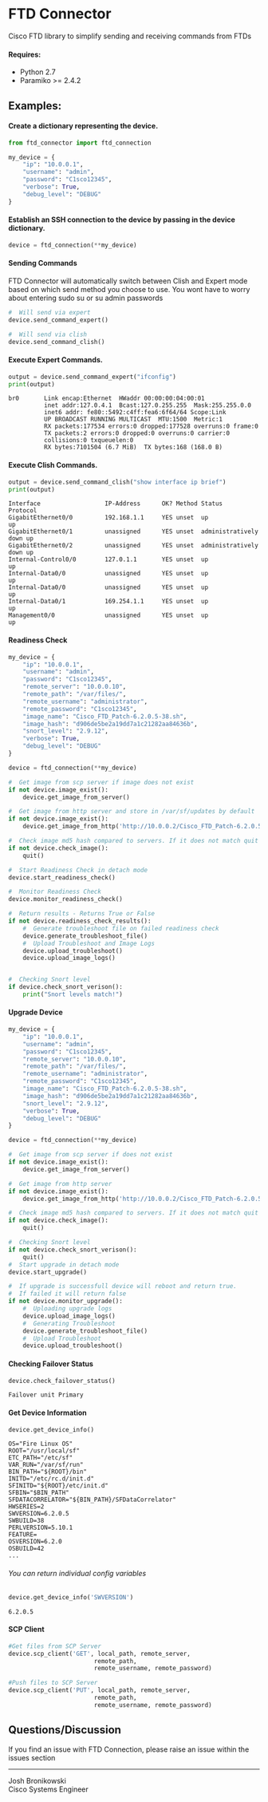 FTD Connector
=======

Cisco FTD library to simplify sending and receiving commands from FTDs  



#### Requires:
- Python 2.7 
- Paramiko >= 2.4.2


## Examples:

#### Create a dictionary representing the device.

```py
from ftd_connector import ftd_connection

my_device = {
    "ip": "10.0.0.1",
    "username": "admin",
    "password": "C1sco12345",
    "verbose": True,
    "debug_level": "DEBUG"
}

```

#### Establish an SSH connection to the device by passing in the device dictionary.

```py
device = ftd_connection(**my_device)
```

#### Sending Commands
FTD Connector will automatically switch between Clish and Expert mode based on which send method you choose to use. You wont have to worry about entering sudo su or su admin passwords

```py
#  Will send via expert
device.send_command_expert()
```
```py
#  Will send via clish
device.send_command_clish()
```
#### Execute Expert Commands.

```py
output = device.send_command_expert("ifconfig")
print(output)
```
```
br0       Link encap:Ethernet  HWaddr 00:00:00:04:00:01
          inet addr:127.0.4.1  Bcast:127.0.255.255  Mask:255.255.0.0
          inet6 addr: fe80::5492:c4ff:fea6:6f64/64 Scope:Link
          UP BROADCAST RUNNING MULTICAST  MTU:1500  Metric:1
          RX packets:177534 errors:0 dropped:177528 overruns:0 frame:0
          TX packets:2 errors:0 dropped:0 overruns:0 carrier:0
          collisions:0 txqueuelen:0
          RX bytes:7101504 (6.7 MiB)  TX bytes:168 (168.0 B)
```
#### Execute Clish Commands.

```py
output = device.send_command_clish("show interface ip brief")
print(output)
```
```
Interface                  IP-Address      OK? Method Status                Protocol
GigabitEthernet0/0         192.168.1.1     YES unset  up                    up
GigabitEthernet0/1         unassigned      YES unset  administratively down up
GigabitEthernet0/2         unassigned      YES unset  administratively down up
Internal-Control0/0        127.0.1.1       YES unset  up                    up
Internal-Data0/0           unassigned      YES unset  up                    up
Internal-Data0/0           unassigned      YES unset  up                    up
Internal-Data0/1           169.254.1.1     YES unset  up                    up
Management0/0              unassigned      YES unset  up                    up
```
####  Readiness Check
```py
my_device = {
    "ip": "10.0.0.1",
    "username": "admin",
    "password": "C1sco12345",
    "remote_server": "10.0.0.10",
    "remote_path": "/var/files/",
    "remote_username": "administrator",
    "remote_password": "C1sco12345",
    "image_name": "Cisco_FTD_Patch-6.2.0.5-38.sh",
    "image_hash": "d906de5be2a19dd7a1c21282aa84636b",
    "snort_level": "2.9.12",
    "verbose": True,
    "debug_level": "DEBUG"
}

device = ftd_connection(**my_device)

#  Get image from scp server if image does not exist
if not device.image_exist():
    device.get_image_from_server()

#  Get image from http server and store in /var/sf/updates by default
if not device.image_exist():
    device.get_image_from_http('http://10.0.0.2/Cisco_FTD_Patch-6.2.0.5-38.sh')

#  Check image md5 hash compared to servers. If it does not match quit
if not device.check_image():
    quit()

#  Start Readiness Check in detach mode
device.start_readiness_check()

#  Monitor Readiness Check
device.monitor_readiness_check()

#  Return results - Returns True or False
if not device.readiness_check_results():
    #  Generate troubleshoot file on failed readiness check
    device.generate_troubleshoot_file()
    #  Upload Troubleshoot and Image Logs
    device.upload_troubleshoot()
    device.upload_image_logs()


#  Checking Snort level
if device.check_snort_verison():
    print("Snort levels match!")
```

#### Upgrade Device

```py
my_device = {
    "ip": "10.0.0.1",
    "username": "admin",
    "password": "C1sco12345",
    "remote_server": "10.0.0.10",
    "remote_path": "/var/files/",
    "remote_username": "administrator",
    "remote_password": "C1sco12345",
    "image_name": "Cisco_FTD_Patch-6.2.0.5-38.sh",
    "image_hash": "d906de5be2a19dd7a1c21282aa84636b",
    "snort_level": "2.9.12",
    "verbose": True,
    "debug_level": "DEBUG"
}

device = ftd_connection(**my_device)

#  Get image from scp server if does not exist
if not device.image_exist():
    device.get_image_from_server()

#  Get image from http server
if not device.image_exist():
    device.get_image_from_http('http://10.0.0.2/Cisco_FTD_Patch-6.2.0.5-38.sh')

#  Check image md5 hash compared to servers. If it does not match quit
if not device.check_image():
    quit()

#  Checking Snort level
if not device.check_snort_verison():
    quit()
#  Start upgrade in detach mode
device.start_upgrade()

#  If upgrade is successfull device will reboot and return true.
#  If failed it will return false
if not device.monitor_upgrade():
    #  Uploading upgrade logs
    device.upload_image_logs()
    #  Generating Troubleshoot
    device.generate_troubleshoot_file()
    #  Upload Troubleshoot
    device.upload_troubleshoot()
```

#### Checking Failover Status
```py
device.check_failover_status()
```
```
Failover unit Primary
```

#### Get Device Information
```py
device.get_device_info()
```
```
OS="Fire Linux OS"
ROOT="/usr/local/sf"
ETC_PATH="/etc/sf"
VAR_RUN="/var/sf/run"
BIN_PATH="${ROOT}/bin"
INITD="/etc/rc.d/init.d"
SFINITD="${ROOT}/etc/init.d"
SFBIN="$BIN_PATH"
SFDATACORRELATOR="${BIN_PATH}/SFDataCorrelator"
HWSERIES=2
SWVERSION=6.2.0.5
SWBUILD=38
PERLVERSION=5.10.1
FEATURE=
OSVERSION=6.2.0
OSBUILD=42
...

```

###### You can return individual config variables 
```py
device.get_device_info('SWVERSION')
```
```
6.2.0.5
```

#### SCP Client
```py
#Get files from SCP Server
device.scp_client('GET', local_path, remote_server,
                        remote_path,
                        remote_username, remote_password)

#Push files to SCP Server                        
device.scp_client('PUT', local_path, remote_server,
                        remote_path,
                        remote_username, remote_password)
```




## Questions/Discussion

If you find an issue with FTD Connection, please raise an issue within the issues section



---   
Josh Bronikowski  
Cisco Systems Engineer   